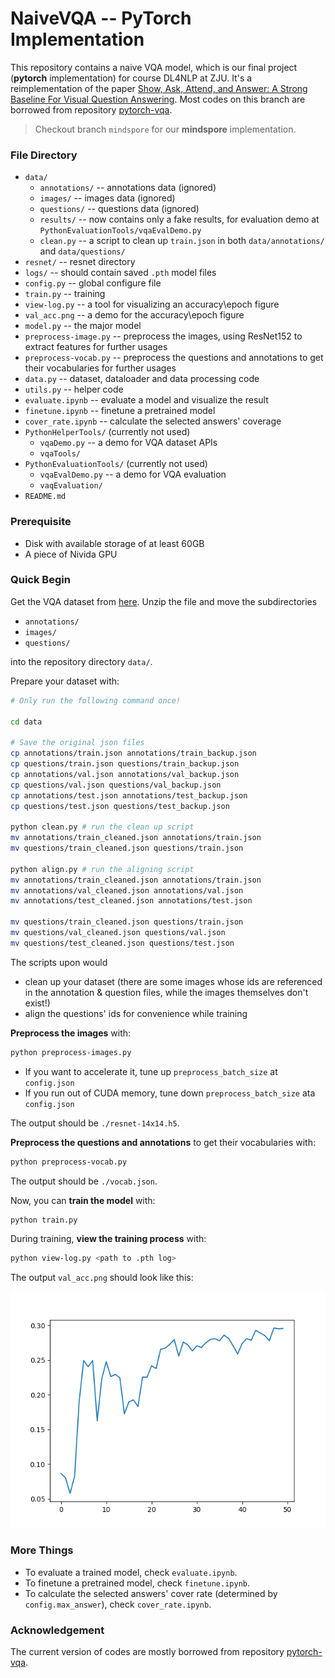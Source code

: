 # NaiveVQA -- PyTorch Implementation

This repository contains a naive VQA model, which is our final project (**pytorch** implementation) for course DL4NLP at ZJU. It's a reimplementation of the paper [Show, Ask, Attend, and Answer: A Strong Baseline For Visual Question Answering](https://arxiv.org/abs/1704.03162). Most codes on this branch are borrowed from repository [pytorch-vqa](https://github.com/Cyanogenoid/pytorch-vqa).

> Checkout branch `mindspore` for our **mindspore** implementation.

### File Directory

* `data/`
    * `annotations/` -- annotations data (ignored)
    * `images/` -- images data (ignored)
    * `questions/` -- questions data (ignored)
    * `results/` -- now contains only a fake results, for evaluation demo at `PythonEvaluationTools/vqaEvalDemo.py`
    * `clean.py` -- a script to clean up `train.json` in both `data/annotations/` and `data/questions/`
* `resnet/` -- resnet directory
* `logs/` -- should contain saved `.pth` model files
* `config.py` -- global configure file
* `train.py` -- training
* `view-log.py` -- a tool for visualizing an accuracy\epoch figure
* `val_acc.png` -- a demo for the accuracy\epoch figure
* `model.py` -- the major model
* `preprocess-image.py` -- preprocess the images, using ResNet152 to extract features for further usages
* `preprocess-vocab.py` -- preprocess the questions and annotations to get their vocabularies for further usages
* `data.py` -- dataset, dataloader and data processing code
* `utils.py` -- helper code
* `evaluate.ipynb` -- evaluate a model and visualize the result
* `finetune.ipynb` -- finetune a pretrained model
* `cover_rate.ipynb` -- calculate the selected answers' coverage
* `PythonHelperTools/` (currently not used)
    * `vqaDemo.py` -- a demo for VQA dataset APIs
    * `vqaTools/`
* `PythonEvaluationTools/` (currently not used)
    * `vqaEvalDemo.py` -- a demo for VQA evaluation
    * `vaqEvaluation/`
* `README.md`

### Prerequisite

* Disk with available storage of at least 60GB
* A piece of Nivida GPU

### Quick Begin

Get the VQA dataset from [here](https://drive.google.com/open?id=1_VvBqqxPW_5HQxE6alZ7_-SGwbEt2_zn). Unzip the file and move the subdirectories

* `annotations/`
* `images/`
* `questions/`

into the repository directory `data/`.

Prepare your dataset with:

```bash
# Only run the following command once!

cd data

# Save the original json files
cp annotations/train.json annotations/train_backup.json
cp questions/train.json questions/train_backup.json
cp annotations/val.json annotations/val_backup.json
cp questions/val.json questions/val_backup.json
cp annotations/test.json annotations/test_backup.json
cp questions/test.json questions/test_backup.json

python clean.py # run the clean up script
mv annotations/train_cleaned.json annotations/train.json
mv questions/train_cleaned.json questions/train.json

python align.py # run the aligning script
mv annotations/train_cleaned.json annotations/train.json
mv annotations/val_cleaned.json annotations/val.json
mv annotations/test_cleaned.json annotations/test.json

mv questions/train_cleaned.json questions/train.json
mv questions/val_cleaned.json questions/val.json
mv questions/test_cleaned.json questions/test.json
```

The scripts upon would

* clean up your dataset (there are some images whose ids are referenced in the annotation & question files, while the images themselves don't exist!)
* align the questions' ids for convenience while training

**Preprocess the images** with:

```bash
python preprocess-images.py
```

* If you want to accelerate it, tune up `preprocess_batch_size` at `config.json`
* If you run out of CUDA memory, tune down `preprocess_batch_size` ata `config.json`

The output should be `./resnet-14x14.h5`.

**Preprocess the questions and annotations** to get their vocabularies with:

```bash
python preprocess-vocab.py
```

The output should be `./vocab.json`.

Now, you can **train the model** with:

```bash
python train.py
```

During training, **view the training process** with:

```bash
python view-log.py <path to .pth log>
```

The output `val_acc.png` should look like this:

![](./val_acc.png)

### More Things

* To evaluate a trained model, check `evaluate.ipynb`.
* To finetune a pretrained model, check `finetune.ipynb`.
* To calculate the selected answers' cover rate (determined by `config.max_answer`), check `cover_rate.ipynb`.

### Acknowledgement

The current version of codes are mostly borrowed from repository [pytorch-vqa](https://github.com/Cyanogenoid/pytorch-vqa).